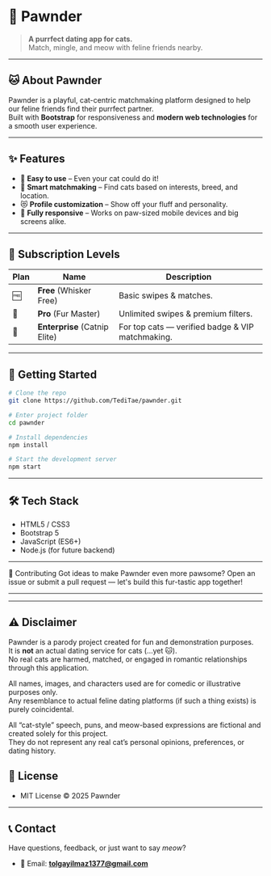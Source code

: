 # 🐾 Pawnder

> **A purrfect dating app for cats.**  
> Match, mingle, and meow with feline friends nearby.

---

## 🐱 About Pawnder
Pawnder is a playful, cat-centric matchmaking platform designed to help our feline friends find their purrfect partner.  
Built with **Bootstrap** for responsiveness and **modern web technologies** for a smooth user experience.

---

## ✨ Features
- 🐾 **Easy to use** – Even your cat could do it!  
- 💌 **Smart matchmaking** – Find cats based on interests, breed, and location.  
- 😻 **Profile customization** – Show off your fluff and personality.  
- 📱 **Fully responsive** – Works on paw-sized mobile devices and big screens alike.  

---

## 🐾 Subscription Levels
| Plan | Name | Description |
|------|------|-------------|
| 🆓 | **Free** (Whisker Free) | Basic swipes & matches. |
| 💎 | **Pro** (Fur Master) | Unlimited swipes & premium filters. |
| 👑 | **Enterprise** (Catnip Elite) | For top cats — verified badge & VIP matchmaking. |

---

## 🚀 Getting Started

```bash
# Clone the repo
git clone https://github.com/TediTae/pawnder.git

# Enter project folder
cd pawnder

# Install dependencies
npm install

# Start the development server
npm start
```

---

## 🛠️ Tech Stack
- HTML5 / CSS3
- Bootstrap 5
- JavaScript (ES6+)
- Node.js (for future backend)

---

🐾 Contributing
Got ideas to make Pawnder even more pawsome?
Open an issue or submit a pull request — let's build this fur-tastic app together!

---

---

## ⚠️ Disclaimer
Pawnder is a parody project created for fun and demonstration purposes.  
It is **not** an actual dating service for cats (…yet 🐱).  
No real cats are harmed, matched, or engaged in romantic relationships through this application.  

All names, images, and characters used are for comedic or illustrative purposes only.  
Any resemblance to actual feline dating platforms (if such a thing exists) is purely coincidental.

All “cat-style” speech, puns, and meow-based expressions are fictional and created solely for this project.  
They do not represent any real cat’s personal opinions, preferences, or dating history.

## 📜 License
- MIT License © 2025 Pawnder

---

## 📞 Contact
Have questions, feedback, or just want to say *meow*?  
- 📧 Email: **tolgayilmaz1377@gmail.com**  
